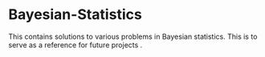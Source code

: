 # Bayesian-Statistics

This contains solutions to various problems in Bayesian statistics.
This is to serve as a reference for future projects .
